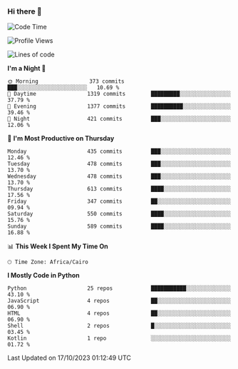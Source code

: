 ### Hi there 👋

<!--
**AMR-KELEG/AMR-KELEG** is a ✨ _special_ ✨ repository because its `README.md` (this file) appears on your GitHub profile.

Here are some ideas to get you started:

- 🔭 I’m currently working on ...
- 🌱 I’m currently learning ...
- 👯 I’m looking to collaborate on ...
- 🤔 I’m looking for help with ...
- 💬 Ask me about ...
- 📫 How to reach me: ...
- 😄 Pronouns: ...
- ⚡ Fun fact: ...
-->

<!--START_SECTION:waka-->
![Code Time](http://img.shields.io/badge/Code%20Time-0%20secs-blue)

![Profile Views](http://img.shields.io/badge/Profile%20Views-0-blue)

![Lines of code](https://img.shields.io/badge/From%20Hello%20World%20I%27ve%20Written-20.7%20million%20lines%20of%20code-blue)

**I'm a Night 🦉** 

```text
🌞 Morning                373 commits         ███░░░░░░░░░░░░░░░░░░░░░░   10.69 % 
🌆 Daytime                1319 commits        █████████░░░░░░░░░░░░░░░░   37.79 % 
🌃 Evening                1377 commits        ██████████░░░░░░░░░░░░░░░   39.46 % 
🌙 Night                  421 commits         ███░░░░░░░░░░░░░░░░░░░░░░   12.06 % 
```
📅 **I'm Most Productive on Thursday** 

```text
Monday                   435 commits         ███░░░░░░░░░░░░░░░░░░░░░░   12.46 % 
Tuesday                  478 commits         ███░░░░░░░░░░░░░░░░░░░░░░   13.70 % 
Wednesday                478 commits         ███░░░░░░░░░░░░░░░░░░░░░░   13.70 % 
Thursday                 613 commits         ████░░░░░░░░░░░░░░░░░░░░░   17.56 % 
Friday                   347 commits         ██░░░░░░░░░░░░░░░░░░░░░░░   09.94 % 
Saturday                 550 commits         ████░░░░░░░░░░░░░░░░░░░░░   15.76 % 
Sunday                   589 commits         ████░░░░░░░░░░░░░░░░░░░░░   16.88 % 
```


📊 **This Week I Spent My Time On** 

```text
🕑︎ Time Zone: Africa/Cairo
```

**I Mostly Code in Python** 

```text
Python                   25 repos            ███████████░░░░░░░░░░░░░░   43.10 % 
JavaScript               4 repos             ██░░░░░░░░░░░░░░░░░░░░░░░   06.90 % 
HTML                     4 repos             ██░░░░░░░░░░░░░░░░░░░░░░░   06.90 % 
Shell                    2 repos             █░░░░░░░░░░░░░░░░░░░░░░░░   03.45 % 
Kotlin                   1 repo              ░░░░░░░░░░░░░░░░░░░░░░░░░   01.72 % 
```




 Last Updated on 17/10/2023 01:12:49 UTC
<!--END_SECTION:waka-->

